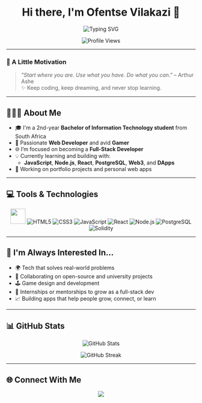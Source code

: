 <h1 align="center">Hi there, I'm Ofentse Vilakazi 👋</h1>

<p align="center">
  <img src="https://readme-typing-svg.demolab.com?font=Fira+Code&pause=1000&color=00B2B2&center=true&vCenter=true&width=500&lines=Web+Developer+%7C+Gamer;2nd+Year+Bachelor+of+IT+Student;Aspiring+Full-Stack+Developer;JavaScript+%7C+Node+%7C+React+%7C+PostgreSQL+%7C+Web3+%7C+DApps" alt="Typing SVG" />
</p>

<p align="center">
  <img src="https://komarev.com/ghpvc/?username=Oufentse&label=Profile+Views&color=00B2B2&style=flat" alt="Profile Views" />
</p>

---

### 🌸 A Little Motivation

> *"Start where you are. Use what you have. Do what you can."* – Arthur Ashe  
> ✨ Keep coding, keep dreaming, and never stop learning.

---

## 👨🏽‍💻 About Me

- 🎓 I'm a 2nd-year **Bachelor of Information Technology student** from South Africa  
- 🧠 Passionate **Web Developer** and avid **Gamer**  
- 🌐 I’m focused on becoming a **Full-Stack Developer**
- 💡 Currently learning and building with:
  - **JavaScript**, **Node.js**, **React**, **PostgreSQL**, **Web3**, and **DApps**
- 🚧 Working on portfolio projects and personal web apps

---


## 💻 Tools & Technologies

<p align="center">
  <img src="https://raw.githubusercontent.com/MartinHeinz/MartinHeinz/master/wave.gif" width="40px">
  <img src="https://img.icons8.com/color/48/html-5--v1.gif" title="HTML5" alt="HTML5"/>
  <img src="https://img.icons8.com/color/48/css3.gif" title="CSS3" alt="CSS3"/>
  <img src="https://img.icons8.com/color/48/javascript--v1.gif" title="JavaScript" alt="JavaScript"/>
  <img src="https://img.icons8.com/office/40/react--v1.gif" title="React" alt="React"/>
  <img src="https://img.icons8.com/color/48/nodejs.gif" title="Node.js" alt="Node.js"/>
  <img src="https://img.icons8.com/ios/50/sql.png" title="PostgreSQL" alt="PostgreSQL"/>
  <img src="https://img.icons8.com/external-tal-revivo-color-tal-revivo/48/external-solidity-an-object-oriented-programming-language-for-writing-smart-contracts-logo-color-tal-revivo.png" title="Solidity/Web3" alt="Solidity"/>
</p>


---

## 💬 I'm Always Interested In...

- 🌍 Tech that solves real-world problems  
- 🧠 Collaborating on open-source and university projects  
- 🕹️ Game design and development  
- 💼 Internships or mentorships to grow as a full-stack dev  
- 📈 Building apps that help people grow, connect, or learn

---

## 📊 GitHub Stats

<p align="center">
  <img src="https://github-readme-stats.vercel.app/api?username=Oufentse&show_icons=true&theme=tokyonight" alt="GitHub Stats" />
</p>

<p align="center">
  <img src="https://github-readme-streak-stats.herokuapp.com/?user=Oufentse&theme=tokyonight" alt="GitHub Streak" />
</p>

---

## 🌐 Connect With Me

<p align="center">
  <a href="https://www.linkedin.com/in/ofentse-vilakazi-907969278"><img src="https://img.shields.io/badge/-LinkedIn-0A66C2?style=for-the-badge&logo=linkedin&logoColor=white"/></a>
</p>
